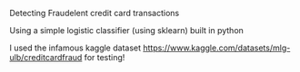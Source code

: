 Detecting Fraudelent credit card transactions

Using a simple logistic classifier (using sklearn) built in python

I used the infamous kaggle dataset https://www.kaggle.com/datasets/mlg-ulb/creditcardfraud for testing!
